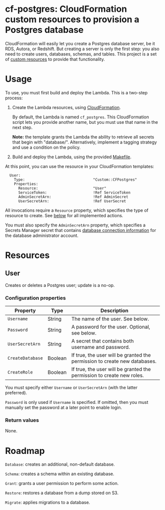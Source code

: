 # cf-postgres: CloudFormation custom resources to provision a Postgres database

CloudFormation will easily let you create a Postgres database server, be it RDS, Autora, or Redshift.
But creating a server is only the first step: you also need to create users, databases, schemas, and
tables. This project is a set of [custom resources](https://docs.aws.amazon.com/AWSCloudFormation/latest/UserGuide/template-custom-resources-lambda.html)
to provide that functionality.


# Usage

To use, you must first build and deploy the Lambda. This is a two-step process:

1. Create the Lambda resources, using [CloudFormation](cloudformation/deploy.yml).

   By default, the Lambda is named `cf_postgres`. This CloudFormation script lets
   you provide another name, but you must use that name in the next step.

   **Note:** the template grants the Lambda the ability to retrieve all secrets
   that begin with "database/". Alternatively, implement a tagging strategy and
   use a condition on the policy.

2. Build and deploy the Lambda, using the provided [Makefile](Makefile).

At this point, you can use the resource in your CloudFormation templates:

```
  User:
    Type:                               "Custom::CFPostgres"
    Properties:
      Resource:                         "User"
      ServiceToken:                     !Ref ServiceToken
      AdminSecretArn:                   !Ref AdminSecret
      UserSecretArn:                    !Ref UserSecret
```

All invocations require a `Resource` property, which specifies the type of
resource to create.  See [below](#actions) for all implemented actions.

You must also specify the `AdminSecretArn` property, which specifies a Secrets Manager
secret that contains [database connection information](https://docs.aws.amazon.com/secretsmanager/latest/userguide/reference_secret_json_structure.html#reference_secret_json_structure_rds-postgres)
for the database administrator account.


# Resources

## User

Creates or deletes a Postgres user; update is a no-op.

### Configuration properties

| Property          | Type    | Description
|-------------------|---------|-------------
| `Username`        | String  | The name of the user. See below.
| `Password`        | String  | A password for the user. Optional, see below.
| `UserSecretArn`   | String  | A secret that contains both username and password.
| `CreateDatabase`  | Boolean | If true, the user will be granted the permission to create new databases.
| `CreateRole`      | Boolean | If true, the user will be granted the permission to create new roles.

You must specify either `Username` or `UserSecretArn` (with the latter preferred).

`Password` is only used if `Username` is specified. If omitted, then you must manually set the password at a later point to enable login.

### Return values

None.


# Roadmap

`Database`: creates an additional, non-default database.

`Schema`: creates a schema within an existing database.

`Grant`: grants a user permission to perform some action.

`Restore`: restores a database from a dump stored on S3.

`Migrate`: applies migrations to a database.

